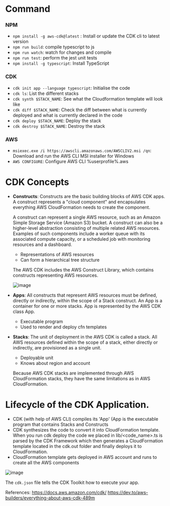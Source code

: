
# Command

### NPM
* `npm install -g aws-cdk@latest` :  Install or update the CDK cli to latest version
* `npm run build`: compile typescript to js
* `npm run watch`: watch for changes and compile
* `npm run test`: perform the jest unit tests
* `npm install -g typescript`: Install TypeScript

### CDK
* `cdk init app --language typescript`: Initialise the code
* `cdk ls`: List the different stacks
* `cdk synth $STACK_NAME`: See what the Cloudformation template will look like
* `cdk diff $STACK_NAME`: Check the diff between what is currently deployed and what is currently declared in the code
* `cdk deploy $STACK_NAME`: Deploy the stack
* `cdk destroy $STACK_NAME`: Destroy the stack

### AWS 
* `msiexec.exe /i https://awscli.amazonaws.com/AWSCLIV2.msi /qn`: Download and run the AWS CLI MSI installer for Windows 
* `AWS CONFIGURE`: Configure AWS CLI %userprofile%\.aws

# CDK Concepts
* **Constructs**: Constructs are the basic building blocks of AWS CDK apps. A construct represents a "cloud component" and encapsulates everything AWS CloudFormation needs to create the component.
  
  A construct can represent a single AWS resource, such as an Amazon Simple Storage Service (Amazon S3) bucket. A construct can also be a higher-level abstraction consisting of multiple related AWS resources. Examples of such components include a worker queue with its associated compute capacity, or a scheduled job with monitoring resources and a dashboard.
  
  * Representations of AWS resources
  * Can form a hierarchical tree structure

  The AWS CDK includes the AWS Construct Library, which contains constructs representing AWS resources.
  
  ![image](https://github.com/nirajp82/AWS/assets/61636643/801e368a-7710-4f7d-a330-8996c4987ac4)

* **Apps**: All constructs that represent AWS resources must be defined, directly or indirectly, within the scope of a Stack construct. An App is a container for one or more stacks.  App is represented by the AWS CDK class App. 
  * Executable program
  * Used to render and deploy cfn templates 

* **Stacks**: The unit of deployment in the AWS CDK is called a stack. All AWS resources defined within the scope of a stack, either directly or indirectly, are provisioned as a single unit.
  *  Deployable unit
  *  Knows about region and account
  
    Because AWS CDK stacks are implemented through AWS CloudFormation stacks, they have the same limitations as in AWS CloudFormation.   
# Lifecycle of the CDK Application.
  * CDK (with help of AWS CLI) compiles its 'App' (App is the executable program that contains Stacks and Constructs 
  * CDK synthesizes the code to convert it into CloudFormation template. When you run cdk deploy the code we placed in lib/<code_name>.ts is parsed by the CDK Framework which then generates a CloudFormation template located in the cdk.out folder and finally deploys it to CloudFormation.
  * CloudFormation template gets deployed in AWS account and runs to create all the AWS components
  
![image](https://github.com/nirajp82/AWS/assets/61636643/fc50b497-5ba6-4204-855e-98e05bd34db6)

    
The `cdk.json` file tells the CDK Toolkit how to execute your app.




References: 
https://docs.aws.amazon.com/cdk/
https://dev.to/aws-builders/everything-about-aws-cdk-489m








